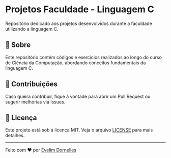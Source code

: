# Projetos Faculdade - Linguagem C

Repositório dedicado aos projetos desenvolvidos durante a faculdade utilizando a linguagem C.

## 📌 Sobre
Este repositório contém códigos e exercícios realizados ao longo do curso de Ciência da Computação, abordando conceitos fundamentais da linguagem C.

## 📌 Contribuições
Caso queira contribuir, fique à vontade para abrir um Pull Request ou sugerir melhorias via Issues.

## 📄 Licença
Este projeto está sob a licença MIT. Veja o arquivo [LICENSE](LICENSE) para mais detalhes.

---
Feito com ❤️ por [Évelim Dornelles](https://github.com/evedornelles)
